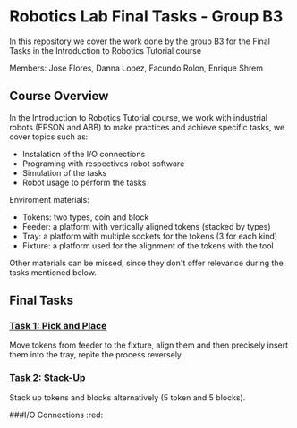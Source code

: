 # Robotics Lab Final Tasks - Group B3
In this repository we cover the work done by the group B3 for the Final Tasks in the Introduction to Robotics Tutorial course

Members: Jose Flores, Danna Lopez, Facundo Rolon, Enrique Shrem

## Course Overview
In the Introduction to Robotics Tutorial course, we work with industrial robots (EPSON and ABB) to make practices and achieve specific tasks, we cover topics such as:
- Instalation of the I/O connections
- Programing with respectives robot software
- Simulation of the tasks
- Robot usage to perform the tasks

Enviroment materials:
- Tokens: two types, coin and block
- Feeder: a platform with vertically aligned tokens (stacked by types)
- Tray: a platform with multiple sockets for the tokens (3 for each kind)
- Fixture: a platform used for the alignment of the tokens with the tool

Other materials can be missed, since they don't offer relevance during the tasks mentioned below.

## Final Tasks
### [Task 1: Pick and Place](Task%201%3A%20Pick%20and%20Place.md)
Move tokens from feeder to the fixture, align them and then precisely insert them into the tray, repite the process reversely.

### [Task 2: Stack-Up](Task%202%3A%20Stack-Up.md)
Stack up tokens and blocks alternatively (5 token and 5 blocks).

###I/O Connections
:red:

